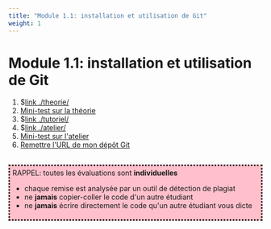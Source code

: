 ```yaml
---
title: "Module 1.1: installation et utilisation de Git"
weight: 1
---
```



# Module 1.1: installation et utilisation de Git

<!--
<center>
<video width="50%" src="rappel.mp4" type="video/mp4" controls>
</center>
-->


1. $[link ./theorie/](Théorie)
1. <a href="https://cmontmorency.moodle.decclic.qc.ca/mod/quiz/view.php?id=190443" target="_blank">Mini-test sur la théorie</a>
1. $[link ./tutoriel/](Tutoriel)
1. $[link ./atelier/](Atelier)
1. <a href="https://cmontmorency.moodle.decclic.qc.ca/mod/quiz/view.php?id=190444" target="_blank">Mini-test sur l'atelier</a>
1. <a href="https://cmontmorency.moodle.decclic.qc.ca/mod/questionnaire/view.php?id=190583" target="_blank">Remettre l'URL de mon dépôt Git</a>

<br>
<div style="padding:5px;background:pink;border-style:dotted" >
RAPPEL: toutes les évaluations sont <strong>individuelles</strong> 
<ul>
<li>chaque remise est analysée par un outil de détection de plagiat
<li>ne <strong>jamais</strong> copier-coller le code d'un autre étudiant
<li>ne <strong>jamais</strong> écrire directement le code qu'un autre étudiant vous dicte
</ul> 
</div>

